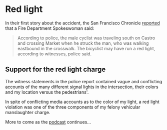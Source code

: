 # Red light
In their first story about the accident, the San Francisco Chronicle [reported](http://www.sfgate.com/bayarea/article/Pedestrian-cyclist-injured-in-crash-in-Castro-3444305.php) that a Fire Department Spokeswoman said:

> According to police, the male cyclist was traveling south on Castro and crossing Market when he struck the man, who was walking eastbound in the crosswalk. The bicyclist may have run a red light, according to witnesses, police said.

## Support for the red light charge
The witness statements in the police report contained vague and conflicting accounts of the many different signal lights in the intersection, their colors and my location versus the pedestrians'.

In spite of conflicting media accounts as to the color of my light, a red light violation was one of the three components of my felony vehicular manslaughter charge.

More to come as the [podcast](http://bikelash.net) continues...